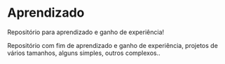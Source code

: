 # Aprendizado
 Repositório para aprendizado e ganho de experiência!

Repositório com fim de aprendizado e ganho de experiência, projetos de vários tamanhos, alguns simples, outros complexos..